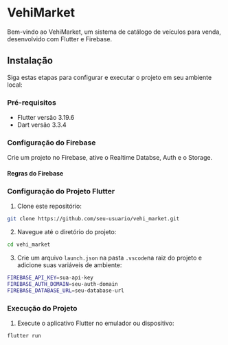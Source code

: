 # VehiMarket

Bem-vindo ao VehiMarket, um sistema de catálogo de veículos para venda, desenvolvido com Flutter e Firebase.

## Instalação

Siga estas etapas para configurar e executar o projeto em seu ambiente local:

### Pré-requisitos

- Flutter versão 3.19.6
- Dart versão 3.3.4

### Configuração do Firebase

Crie um projeto no Firebase, ative o Realtime Databse, Auth e o Storage.

#### Regras do Firebase

### Configuração do Projeto Flutter

1. Clone este repositório:

```sh
git clone https://github.com/seu-usuario/vehi_market.git
```

2. Navegue até o diretório do projeto:

```sh
cd vehi_market
```

3. Crie um arquivo `launch.json` na pasta `.vscode`na raiz do projeto e adicione suas variáveis de ambiente:

```sh
FIREBASE_API_KEY=sua-api-key
FIREBASE_AUTH_DOMAIN=seu-auth-domain
FIREBASE_DATABASE_URL=seu-database-url
```

### Execução do Projeto

1. Execute o aplicativo Flutter no emulador ou dispositivo:

```sh
flutter run
```
